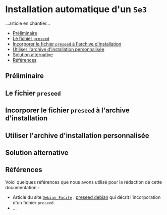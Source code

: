 # Installation automatique d'un `Se3`

…article en chantier…

* [Préliminaire](#préliminaire)
* [Le fichier `preseed`](#le-fichier-preseed)
* [Incorporer le fichier `preseed` à l'archive d'installation](#incorporer-le-fichier-preseed-à-larchive-dinstallation)
* [Utiliser l'archive d'installation personnalisée](#utiliser-larchive-dinstallation-personnalisée)
* [Solution alternative](#solution-alternative)
* [Références](#références)


## Préliminaire


## Le fichier `preseed`


## Incorporer le fichier `preseed` à l'archive d'installation


## Utiliser l'archive d'installation personnalisée


## Solution alternative


## Références

Voici quelques références que nous avons utilisé pour la rédaction de cette documentation :

* Article du site [`Debian Facile`](https://debian-facile.org) : [preseed debian](https://debian-facile.org/doc:install:preseed) qui décrit l'incorporation d'un fichier `preseed`.
* …

